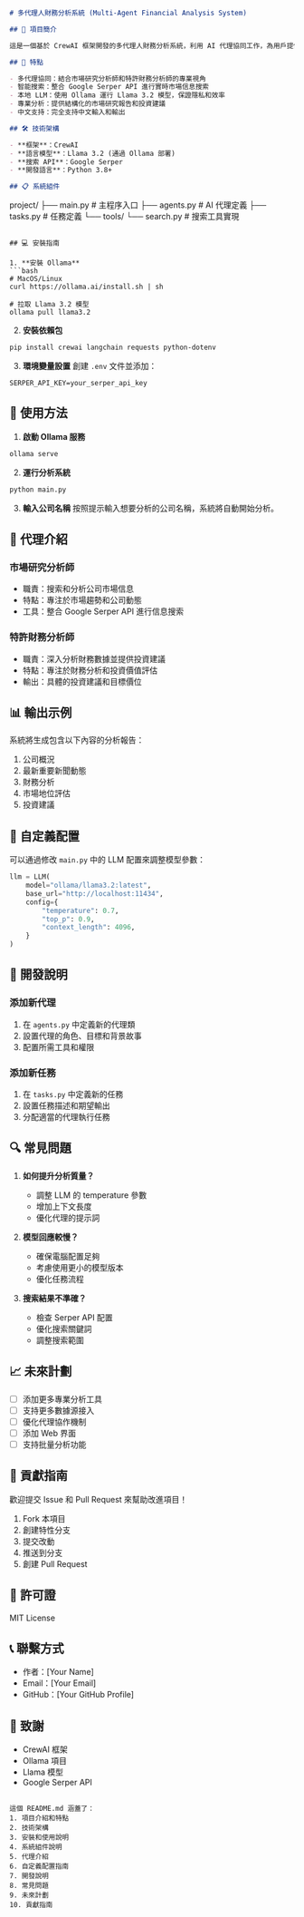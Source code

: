 ```markdown
# 多代理人財務分析系統 (Multi-Agent Financial Analysis System)

## 🌟 項目簡介

這是一個基於 CrewAI 框架開發的多代理人財務分析系統，利用 AI 代理協同工作，為用戶提供專業的股票投資分析服務。系統整合了市場研究和財務分析功能，通過多個 AI 代理的協作，提供全面的投資建議。

## 🚀 特點

- 多代理協同：結合市場研究分析師和特許財務分析師的專業視角
- 智能搜索：整合 Google Serper API 進行實時市場信息搜索
- 本地 LLM：使用 Ollama 運行 Llama 3.2 模型，保證隱私和效率
- 專業分析：提供結構化的市場研究報告和投資建議
- 中文支持：完全支持中文輸入和輸出

## 🛠️ 技術架構

- **框架**：CrewAI
- **語言模型**：Llama 3.2 (通過 Ollama 部署)
- **搜索 API**：Google Serper
- **開發語言**：Python 3.8+

## 📋 系統組件

```
project/
├── main.py               # 主程序入口
├── agents.py            # AI 代理定義
├── tasks.py            # 任務定義
└── tools/
    └── search.py       # 搜索工具實現
```

## 💻 安裝指南

1. **安裝 Ollama**
```bash
# MacOS/Linux
curl https://ollama.ai/install.sh | sh

# 拉取 Llama 3.2 模型
ollama pull llama3.2
```

2. **安裝依賴包**
```bash
pip install crewai langchain requests python-dotenv
```

3. **環境變量設置**
創建 `.env` 文件並添加：
```env
SERPER_API_KEY=your_serper_api_key
```

## 🚀 使用方法

1. **啟動 Ollama 服務**
```bash
ollama serve
```

2. **運行分析系統**
```bash
python main.py
```

3. **輸入公司名稱**
按照提示輸入想要分析的公司名稱，系統將自動開始分析。

## 🤖 代理介紹

### 市場研究分析師
- 職責：搜索和分析公司市場信息
- 特點：專注於市場趨勢和公司動態
- 工具：整合 Google Serper API 進行信息搜索

### 特許財務分析師
- 職責：深入分析財務數據並提供投資建議
- 特點：專注於財務分析和投資價值評估
- 輸出：具體的投資建議和目標價位

## 📊 輸出示例

系統將生成包含以下內容的分析報告：

1. 公司概況
2. 最新重要新聞動態
3. 財務分析
4. 市場地位評估
5. 投資建議

## 🔧 自定義配置

可以通過修改 `main.py` 中的 LLM 配置來調整模型參數：

```python
llm = LLM(
    model="ollama/llama3.2:latest",
    base_url="http://localhost:11434",
    config={
        "temperature": 0.7,
        "top_p": 0.9,
        "context_length": 4096,
    }
)
```

## 📝 開發說明

### 添加新代理
1. 在 `agents.py` 中定義新的代理類
2. 設置代理的角色、目標和背景故事
3. 配置所需工具和權限

### 添加新任務
1. 在 `tasks.py` 中定義新的任務
2. 設置任務描述和期望輸出
3. 分配適當的代理執行任務

## 🔍 常見問題

1. **如何提升分析質量？**
   - 調整 LLM 的 temperature 參數
   - 增加上下文長度
   - 優化代理的提示詞

2. **模型回應較慢？**
   - 確保電腦配置足夠
   - 考慮使用更小的模型版本
   - 優化任務流程

3. **搜索結果不準確？**
   - 檢查 Serper API 配置
   - 優化搜索關鍵詞
   - 調整搜索範圍

## 📈 未來計劃

- [ ] 添加更多專業分析工具
- [ ] 支持更多數據源接入
- [ ] 優化代理協作機制
- [ ] 添加 Web 界面
- [ ] 支持批量分析功能

## 🤝 貢獻指南

歡迎提交 Issue 和 Pull Request 來幫助改進項目！

1. Fork 本項目
2. 創建特性分支
3. 提交改動
4. 推送到分支
5. 創建 Pull Request

## 📄 許可證

MIT License

## 📞 聯繫方式

- 作者：[Your Name]
- Email：[Your Email]
- GitHub：[Your GitHub Profile]

## 🙏 致謝

- CrewAI 框架
- Ollama 項目
- Llama 模型
- Google Serper API

```

這個 README.md 涵蓋了：
1. 項目介紹和特點
2. 技術架構
3. 安裝和使用說明
4. 系統組件說明
5. 代理介紹
6. 自定義配置指南
7. 開發說明
8. 常見問題
9. 未來計劃
10. 貢獻指南
